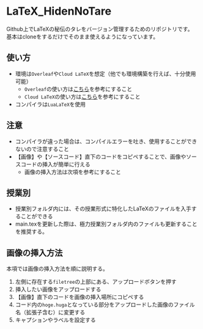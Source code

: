 # LaTeX_HidenNoTare
Github上でLaTeXの秘伝のタレをバージョン管理するためのリポジトリです。
基本はcloneをするだけでそのまま使えるようになっています。

## 使い方
- 環境は`Overleaf`や`Cloud LaTeX`を想定（他でも環境構築を行えば、十分使用可能）
  - `Overleaf`の使い方は[こちら](https://ja.overleaf.com/learn/how-to/How_to_make_comments_in_an_Overleaf_LaTeX_project)を参考にすること
  - `Cloud LaTeX`の使い方は[こちら](https://cloudlatex.io/how-to-use-cl)を参考にすること
- コンパイラは`LuaLaTeX`を使用

## 注意
- コンパイラが違った場合は、コンパイルエラーを吐き、使用することができないので注意すること
- 【画像】や【ソースコード】直下のコードをコピペすることで、画像やソースコードの挿入が簡単に行える
  - 画像の挿入方法は次項を参考にすること

## 授業別
- 授業別フォルダ内には、その授業形式に特化したLaTeXのファイルを入手することができる
- main.texを更新した際は、極力授業別フォルダ内のファイルも更新することを推奨する。

## 画像の挿入方法
本項では画像の挿入方法を順に説明する。
1. 左側に存在する`filetree`の上部にある、アップロードボタンを押す
2. 挿入したい画像をアップロードする
3. 【画像】直下のコードを画像の挿入場所にコピペする
4. コード内の`hoge.huga`となっている部分をアップロードした画像のファイル名（拡張子含む）に変更する
5. キャプションやラベルを設定する